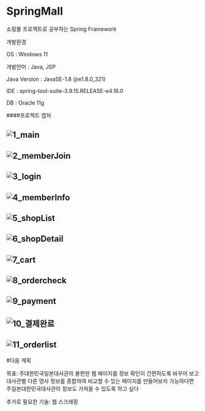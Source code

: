 # SpringMall

쇼핑몰 프로젝트로 공부하는 Spring Framework

개발환경

OS : Windows 11

개발언어 : Java, JSP

Java Version : JavaSE-1.8 (jre1.8.0_321)

IDE : spring-tool-suite-3.9.15.RELEASE-e4.16.0

DB : Oracle 11g

####프로젝트 캡처

![1_main](https://user-images.githubusercontent.com/98327681/179440955-ff6f7648-fcb1-4407-9b63-101c8037770d.png)
---------------------------------------------------------------------------------------------------------------------------------------
![2_memberJoin](https://user-images.githubusercontent.com/98327681/179440958-a0373998-e203-4769-b376-d4390182e30f.png)
---------------------------------------------------------------------------------------------------------------------------------------
![3_login](https://user-images.githubusercontent.com/98327681/179440959-a87d1918-0eea-438d-a1d0-c1bda0fb2c18.png)
---------------------------------------------------------------------------------------------------------------------------------------
![4_memberInfo](https://user-images.githubusercontent.com/98327681/179440961-02aadaad-2fe6-4eb5-a7a3-6353f0677da3.png)
---------------------------------------------------------------------------------------------------------------------------------------
![5_shopList](https://user-images.githubusercontent.com/98327681/179440963-486db09f-927f-4b81-8a3d-698dc79ab7a6.png)
---------------------------------------------------------------------------------------------------------------------------------------
![6_shopDetail](https://user-images.githubusercontent.com/98327681/179440966-23666b56-83a7-4074-8497-0d8ff4cb9609.png)
---------------------------------------------------------------------------------------------------------------------------------------
![7_cart](https://user-images.githubusercontent.com/98327681/179440967-e87b4e23-6a42-4b87-af36-8771bfc15afc.png)
---------------------------------------------------------------------------------------------------------------------------------------
![8_ordercheck](https://user-images.githubusercontent.com/98327681/179440970-b716446f-5155-4428-aa77-235486272c86.png)
---------------------------------------------------------------------------------------------------------------------------------------
![9_payment](https://user-images.githubusercontent.com/98327681/179440971-ac60a548-c905-4258-91bf-2dbb61e3f5aa.png)
---------------------------------------------------------------------------------------------------------------------------------------
![10_결제완료](https://user-images.githubusercontent.com/98327681/179440974-82696780-7def-4b99-8abc-ee294ea6542a.png)
---------------------------------------------------------------------------------------------------------------------------------------
![11_orderlist](https://user-images.githubusercontent.com/98327681/179440975-b56b7ec4-7ce9-4576-8e99-ac5dc2de1d6e.png)
---------------------------------------------------------------------------------------------------------------------------------------


#다음 계획

목표: 주대한민국일본대사관의 불편한 웹 페이지를 정보 확인이 간편하도록 바꾸어 보고
대사관별 다른 영사 정보를 종합하여 비교할 수 있는 페이지를 만들어보자
가능하다면 주일본대한민국대사관의 정보도 가져올 수 있도록 하고 싶다

추가로 필요한 기술:
웹 스크래핑
